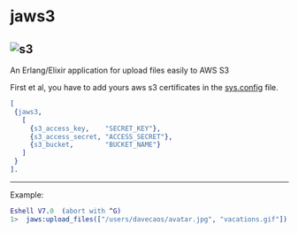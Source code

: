 # jaws3
![s3](https://cloud.githubusercontent.com/assets/6124495/19840674/31f31654-9eda-11e6-9ef2-85b8839ef4e8.png)
---------
An Erlang/Elixir application for upload files easily to AWS S3

First et al, you have to add yours aws s3 certificates in the [sys.config](https://github.com/davecaos/jaws3/blob/master/rel/sys.config) file.

```erlang
[
 {jaws3, 
   [
     {s3_access_key,    "SECRET_KEY"},
     {s3_access_secret, "ACCESS_SECRET"},
     {s3_bucket,        "BUCKET_NAME"}
   ]
 }
].
``` 
---------

Example:
```erlang
Eshell V7.0  (abort with ^G)
1>  jaws:upload_files(["/users/davecaos/avatar.jpg", "vacations.gif"]).
   
```
